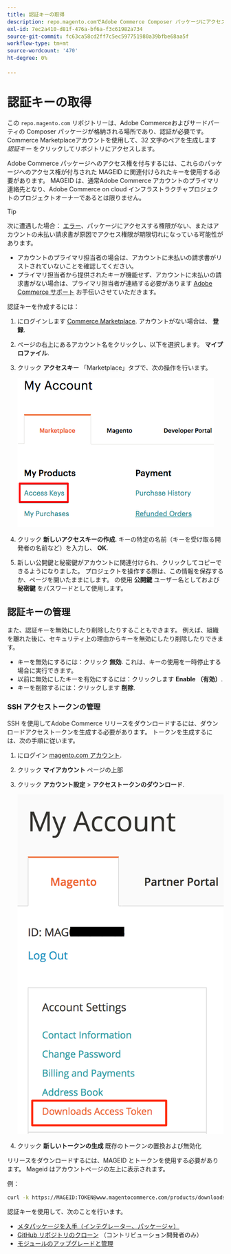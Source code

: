 ```yaml
---
title: 認証キーの取得
description: repo.magento.comでAdobe Commerce Composer パッケージにアクセスするための資格情報を取得するには、次の手順に従います。
exl-id: 7ec2a410-d81f-476a-bf6a-f3c61982a734
source-git-commit: fc63ca58cd2ff7c5ec597751980a39bfbe68aa5f
workflow-type: tm+mt
source-wordcount: '470'
ht-degree: 0%

---
```


# 認証キーの取得

この `repo.magento.com` リポジトリーは、Adobe Commerceおよびサードパーティの Composer パッケージが格納される場所であり、認証が必要です。 Commerce Marketplaceアカウントを使用して、32 文字のペアを生成します *認証キー* をクリックしてリポジトリにアクセスします。

Adobe Commerce パッケージへのアクセス権を付与するには、これらのパッケージへのアクセス権が付与された MAGEID に関連付けられたキーを使用する必要があります。 MAGEID は、通常Adobe Commerce アカウントのプライマリ連絡先となり、Adobe Commerce on cloud インフラストラクチャプロジェクトのプロジェクトオーナーであるとは限りません。

>[!TIP]
>
>次に遭遇した場合： [エラー](https://experienceleague.adobe.com/docs/commerce-knowledge-base/kb/troubleshooting/deployment/magento-commerce-cloud-repo-could-not-be-accessed-403-forbidden-or-404-not-found-error-when-deploying.html)、パッケージにアクセスする権限がない、またはアカウントの未払い請求書が原因でアクセス権限が期限切れになっている可能性があります。
>
>* アカウントのプライマリ担当者の場合は、アカウントに未払いの請求書がリストされていないことを確認してください。
>* プライマリ担当者から提供されたキーが機能せず、アカウントに未払いの請求書がない場合は、プライマリ担当者が連絡する必要があります [Adobe Commerce サポート](https://experienceleague.adobe.com/docs/commerce-knowledge-base/kb/help-center-guide/magento-help-center-user-guide.html#submit-ticket) お手伝いさせていただきます。

認証キーを作成するには：

1. にログインします [Commerce Marketplace](https://commercemarketplace.adobe.com/). アカウントがない場合は、 **登録**.

1. ページの右上にあるアカウント名をクリックし、以下を選択します。 **マイプロファイル**.

1. クリック **アクセスキー** 「Marketplace」タブで、次の操作を行います。

   ![Commerce Marketplaceで安全なアクセスキーを入手](../../assets/installation/cloud_access-key.png)

1. クリック **新しいアクセスキーの作成**. キーの特定の名前（キーを受け取る開発者の名前など）を入力し、 **OK**.

1. 新しい公開鍵と秘密鍵がアカウントに関連付けられ、クリックしてコピーできるようになりました。 プロジェクトを操作する際は、この情報を保存するか、ページを開いたままにします。 の使用 **公開鍵** ユーザー名としておよび **秘密鍵** をパスワードとして使用します。

## 認証キーの管理

また、認証キーを無効にしたり削除したりすることもできます。 例えば、組織を離れた後に、セキュリティ上の理由からキーを無効にしたり削除したりできます。

* キーを無効にするには：クリック **無効**. これは、キーの使用を一時停止する場合に実行できます。
* 以前に無効にしたキーを有効にするには：クリックします **Enable （有効）**.
* キーを削除するには：クリックします **削除**.

### SSH アクセストークンの管理

SSH を使用してAdobe Commerce リリースをダウンロードするには、ダウンロードアクセストークンを生成する必要があります。 トークンを生成するには、次の手順に従います。

1. にログイン [magento.com アカウント](https://account.magento.com/customer/account/login).
1. クリック **マイアカウント** ページの上部
1. クリック **アカウント設定** > **アクセストークンのダウンロード**.

   ![キーへのアクセス](../../assets/installation/connect_keys1.png)

1. クリック **新しいトークンの生成** 既存のトークンの置換および無効化

リリースをダウンロードするには、MAGEID とトークンを使用する必要があります。 Mageid はアカウントページの左上に表示されます。

例：

```bash
curl -k https://MAGEID:TOKEN@www.magentocommerce.com/products/downloads/info/help
```

認証キーを使用して、次のことを行います。

* [メタパッケージを入手（インテグレーター、パッケージャ）](../composer.md)
* [GitHub リポジトリのクローン](https://developer.adobe.com/commerce/contributor/guides/install/clone-repository/) （コントリビューション開発者のみ）
* [モジュールのアップグレードと管理](../../upgrade/modules/upgrade.md)
